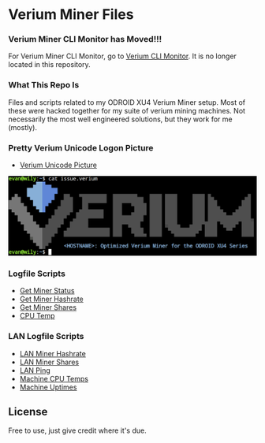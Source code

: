 Verium Miner Files
==================
### Verium Miner CLI Monitor has Moved!!!
For Verium Miner CLI Monitor, go to [Verium CLI Monitor](https://github.com/bezeredi/verium-cli-monitor).
It is no longer located in this repository.


### What This Repo Is
Files and scripts related to my ODROID XU4 Verium Miner setup. Most of these
were hacked together for my suite of verium mining machines. Not necessarily
the most well engineered solutions, but they work for me (mostly).


### Pretty Verium Unicode Logon Picture
 * [Verium Unicode Picture](https://github.com/bezeredi/verium-mining-files/blob/master/issue.verium)

![alt text](https://github.com/bezeredi/verium-mining-files/blob/master/issue.verium.png "Unicode Verium Logo")

### Logfile Scripts
 * [Get Miner Status](https://github.com/bezeredi/verium-mining-files/blob/master/is-mining.sh)
 * [Get Miner Hashrate](https://github.com/bezeredi/verium-mining-files/blob/master/hashrate.sh)
 * [Get Miner Shares](https://github.com/bezeredi/verium-mining-files/blob/master/shares.sh)
 * [CPU Temp](https://github.com/bezeredi/verium-mining-files/blob/master/cputemp.sh)

### LAN Logfile Scripts
 * [LAN Miner Hashrate](https://github.com/bezeredi/verium-mining-files/blob/master/chashrate.sh)
 * [LAN Miner Shares](https://github.com/bezeredi/verium-mining-files/blob/master/cshares.sh)
 * [LAN Ping](https://github.com/bezeredi/verium-mining-files/blob/master/cping.sh)
 * [Machine CPU Temps](https://github.com/bezeredi/verium-mining-files/blob/master/ctemp.sh)
 * [Machine Uptimes](https://github.com/bezeredi/verium-mining-files/blob/master/cuptime.sh)

License
-------
Free to use, just give credit where it's due.
